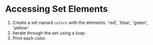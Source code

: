 # Accessing Set Elements 

1. Create a set named `colors` with the elements: 'red', 'blue', 'green', 'yellow'.
2. Iterate through the set using a loop.
3. Print each color.